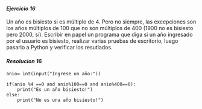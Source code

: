 #### *Ejercicio 16*
Un año es bisiesto si es múltiplo de 4. Pero no siempre, las excepciones son los años múltiplos de 100 que no son múltiplos de 400 (1900 no es bisiesto pero 2000, sí). Escribir en papel un programa que diga si un año ingresado por el usuario es bisiesto, realizar varias pruebas de escritorio, luego pasarlo a Python y verificar los resutlados.

#### *Resolucion 16*

```
anio= int(input("Ingrese un año:"))

if(anio %4 ==0 and anio%100==0 and anio%400==0):
    print("Es un año bisiesto!")
else:
    print("No es una año bisiesto!")
```